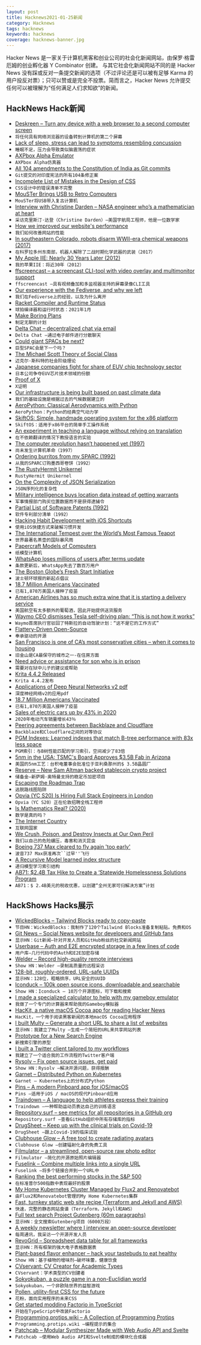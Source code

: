 ```yaml
---
layout: post
title: Hacknews2021-01-25新闻
category: Hacknews
tags: hacknews
keywords: hacknews
coverage: hacknews-banner.jpg
---
```


Hacker News 是一家关于计算机黑客和创业公司的社会化新闻网站，由保罗·格雷厄姆的创业孵化器 Y Combinator 创建。
与其它社会化新闻网站不同的是 Hacker News 没有踩或反对一条提交新闻的选项（不过评论还是可以被有足够 Karma 的用户投反对票）；只可以赞或是完全不投票。简而言之，Hacker News 允许提交任何可以被理解为“任何满足人们求知欲”的新闻。

## HackNews Hack新闻


- [Deskreen – Turn any device with a web browser to a second computer screen](https://github.com/pavlobu/deskreen)
- `将任何具有网络浏览器的设备转到计算机的第二个屏幕`
- [Lack of sleep, stress can lead to symptoms resembling concussion](https://news.osu.edu/lack-of-sleep-stress-can-lead-to-symptoms-resembling-concussion/)
- `睡眠不足，压力会导致类似脑震荡的症状`
- [AXPbox Alpha Emulator](https://github.com/lenticularis39/axpbox)
- `AXPbox Alpha仿真器`
- [All 104 amendments to the Constitution of India as Git commits](https://github.com/prince-mishra/the-constitution-of-india)
- `Git提交的对印度宪法的所有104条修正案`
- [Incomplete List of Mistakes in the Design of CSS](https://wiki.csswg.org/ideas/mistakes)
- `CSS设计中的错误清单不完整`
- [MouSTer Brings USB to Retro Computers](https://hackaday.com/2021/01/22/mouster-brings-usb-to-retro-computers/)
- `MouSTer将USB带入复古计算机`
- [Interview with Christine Darden – NASA engineer who’s a mathematician at heart](https://www.quantamagazine.org/the-nasa-engineer-whos-a-mathematician-at-heart-20210119/)
- `采访克里斯汀·达登（Christine Darden）–美国宇航局工程师，他是一位数学家`
- [How we improved our website's performance](https://www.smashingmagazine.com/2021/01/smashingmag-performance-case-study/)
- `我们如何改善网站的性能`
- [In southeastern Colorado, robots disarm WWII-era chemical weapons (2017)](https://arstechnica.com/science/2017/02/in-southwestern-colorado-robots-carefully-disarm-wwii-era-chemical-weapons/)
- `在科罗拉多州东南部，机器人解除了二战时期化学武器的武装（2017）`
- [My Apple IIE: Nearly 30 Years Later (2012)](http://www.leucht.com/blog/2012/10/my-apple-iie-nearly-30-years-later/)
- `我的苹果IIE：将近30年（2012）`
- [ffscreencast – a screencast CLI-tool with video overlay and multimonitor support](https://github.com/cytopia/ffscreencast)
- `ffscreencast –具有视频叠加和多监视器支持的屏幕录像CLI工具`
- [Our experience with the Fediverse, and why we left](https://infosec-handbook.eu/news/2020-12-05-leaving-the-fediverse/)
- `我们在Fediverse上的经验，以及为什么离开`
- [Racket Compiler and Runtime Status](https://blog.racket-lang.org/2021/01/racket-status.html)
- `球拍编译器和运行时状态：2021年1月`
- [Make Boring Plans](https://skamille.medium.com/make-boring-plans-9438ce5cb053)
- `制定无聊的计划`
- [Delta Chat – decentralized chat via email](https://delta.chat/en/)
- `Delta Chat –通过电子邮件进行分散聊天`
- [Could giant SPACs be next?](https://techcrunch.com/2021/01/22/is-anything-too-big-to-be-spacd/)
- `巨型SPAC会是下一个吗？`
- [The Michael Scott Theory of Social Class](https://danco.substack.com/p/the-michael-scott-theory-of-social)
- `迈克尔·斯科特的社会阶级理论`
- [Japanese companies fight for share of EUV chip technology sector](https://asia.nikkei.com/Business/Electronics/Japanese-companies-fight-for-share-of-EUV-chip-technology-sector)
- `日本公司争夺EUV芯片技术领域的份额`
- [Proof of X](https://julian.digital/2020/08/06/proof-of-x/)
- `X证明`
- [Our infrastructure is being built based on past climate data](https://www.vice.com/en/article/jgx8y8/our-infrastructure-is-being-built-for-a-climate-thats-already-gone)
- `我们的基础设施是根据过去的气候数据建立的`
- [AeroPython: Classical Aerodynamics with Python](https://github.com/barbagroup/AeroPython)
- `AeroPython：Python的经典空气动力学`
- [SkiftOS: Simple, handmade operating system for the x86 platform](https://github.com/skiftOS/skift#skiftos)
- `SkiftOS：适用于x86平台的简单手工操作系统`
- [An experiment in teaching a language without relying on translation](https://drdru.github.io/)
- `在不依赖翻译的情况下教授语言的实验`
- [The computer revolution hasn’t happened yet (1997)](https://catonmat.net/videos/the-computer-revolution-hasnt-happened-yet)
- `尚未发生计算机革命（1997）`
- [Ordering burritos from my SPARC (1992)](http://www.mit.edu/afs.new/sipb/user/marthag/postscript/burritos)
- `从我的SPARC订购墨西哥卷饼（1992）`
- [The RustyHermit Unikernel](https://rust-osdev.com/showcase/rusty-hermit/)
- `RustyHermit Unikernel`
- [On the Complexity of JSON Serialization](https://einarwh.wordpress.com/2020/05/08/on-the-complexity-of-json-serialization/)
- `JSON序列化的复杂性`
- [Military intelligence buys location data instead of getting warrants](https://arstechnica.com/tech-policy/2021/01/military-intelligence-buys-location-data-instead-of-getting-warrants-memo-shows/)
- `军事情报部门购买位置数据而不是获得逮捕令`
- [Partial List of Software Patents (1992)](http://www.textfiles.com/law/softpat.txt)
- `软件专利部分清单（1992）`
- [Hacking Habit Development with iOS Shortcuts](https://kylewill.blog/hacking-habit-development/)
- `使用iOS快捷方式来破解习惯开发`
- [The International Tempest over the World’s Most Famous Teapot](https://thewalrus.ca/the-international-tempest-over-the-worlds-most-famous-teapot/)
- `世界最著名茶壶的国际暴风雨`
- [Papercraft Models of Computers](http://rockybergen.com/papercraft)
- `纸模型计算机`
- [WhatsApp loses millions of users after terms update](https://www.theguardian.com/technology/2021/jan/24/whatsapp-loses-millions-of-users-after-terms-update)
- `条款更新后，WhatsApp失去了数百万用户`
- [The Boston Globe’s Fresh Start Initiative](https://www.bostonglobe.com/2021/01/22/metro/globes-fresh-start-initiative-frequently-asked-questions/?p1=Article_Inline_Text_Link)
- `波士顿环球报的新起点倡议`
- [18.7 Million Americans Vaccinated](http://covidvaxcount.live)
- `已有1,870万美国人接种了疫苗`
- [American Airlines has so much extra wine that it is starting a delivery service](https://www.cnn.com/2021/01/21/tech/american-airlines-wine-delivery/index.html)
- `美国航空有太多额外的葡萄酒，因此开始提供送货服务`
- [Waymo CEO dismisses Tesla self-driving plan: “This is not how it works”](https://arstechnica.com/cars/2021/01/waymo-ceo-tesla-is-not-a-competitor-at-all/)
- `Waymo首席执行官驳回了特斯拉的自动驾驶计划：“这不是它的工作方式”`
- [Flattery-Driven Open-Source](https://ppinera.es/2021/01/03/flattery-driven-open-source/)
- `奉承驱动的开源`
- [San Francisco is one of CA’s most conservative cities – when it comes to housing](https://www.sfchronicle.com/bayarea/heatherknight/article/San-Francisco-is-one-of-California-s-most-15891810.php)
- `旧金山是CA最保守的城市之一-在住房方面`
- [Need advice or assistance for son who is in prison](https://mathoverflow.net/questions/382003/need-advice-or-assistance-for-son-who-is-in-prison-his-interest-is-scattering-t)
- `需要对在狱中儿子的建议或帮助`
- [Krita 4.4.2 Released](https://krita.org/en/item/krita-4-4-2-released/)
- `Krita 4.4.2发布`
- [Applications of Deep Neural Networks v2 pdf](https://arxiv.org/abs/2009.05673)
- `深度神经网络v2的应用pdf`
- [18.7 Million Americans Vaccinated](https://covidvaxcount.live/)
- `已有1,870万美国人接种了疫苗`
- [Sales of electric cars up by 43% in 2020](https://www.theguardian.com/environment/2021/jan/19/global-sales-of-electric-cars-accelerate-fast-in-2020-despite-covid-pandemic)
- `2020年电动汽车销量增长43％`
- [Peering agreements between Backblaze and Cloudflare](https://www.reddit.com/r/backblaze/comments/l2lq42/how_long_will_cloudflare_peering_stay_for/gk6qie0/)
- `Backblaze和Cloudflare之间的对等协议`
- [PGM Indexes: Learned indexes that match B-tree performance with 83x less space](https://pgm.di.unipi.it/)
- `PGM索引：与B树性能匹配的学习索引，空间减少了83倍`
- [5nm in the USA: TSMC's Board Approves $3.5B Fab in Arizona](https://www.tomshardware.com/news/tsmc-arizona-fab-investment)
- `美国的5nm工艺：台积电董事会批准位于亚利桑那州的$ 3.5B晶圆厂`
- [Reserve – New Sam Altman backed stablecoin crypto project](https://reserve.org)
- `储备金–新萨姆·奥特曼支持的稳定币加密项目`
- [Escaping the Roadmap Trap](https://productcrunch.substack.com/p/escaping-the-roadmap-trap)
- `逃脱路线图陷阱`
- [Opvia (YC S20) Is Hiring Full Stack Engineers in London](https://bookface.ycombinator.com/company/21909/jobs/32455)
- `Opvia（YC S20）正在伦敦招聘全栈工程师`
- [Is Mathematics Real? (2020)](https://theconversation.com/is-mathematics-real-a-viral-tiktok-video-raises-a-legitimate-question-with-exciting-answers-145244)
- `数学是真的吗？ `
- [The Internet Country](https://tigerfeathers.substack.com/p/the-internet-country)
- `互联网国家`
- [We Crush, Poison, and Destroy Insects at Our Own Peril](http://m.nautil.us/issue/95/escape/we-crush-poison-and-destroy-insects-at-our-own-peril)
- `我们以自己的危险碾压，毒害和消灭昆虫`
- [Boeing 737 Max cleared to fly again 'too early'](https://www.bbc.co.uk/news/business-55751150)
- `波音737 Max获准再次``过早''飞行`
- [A Recursive Model learned index structure](https://github.com/BenJoyenConseil/rmi)
- `递归模型学习索引结构`
- [AB71: $2.4B Tax Hike to Create a ‘Statewide Homelessness Solutions Program](https://californiaglobe.com/section-2/ab-71-2-4-billion-tax-hike-to-create-a-statewide-homelessness-solutions-program/)
- `AB71：$ 2.4B美元的税收优惠，以创建“全州无家可归解决方案”计划`


## HackShows Hacks展示

- [ WickedBlocks – Tailwind Blocks ready to copy-paste](https://blocks.wickedtemplates.com/)
- `节目HN：WickedBlocks：我制作了120个Tailwind Blocks准备复制粘贴。免费和OS`
- [ Git News – Social News website for developers and GitHub fans](https://gitnews.tech)
- `显示HN：Git新闻–针对开发人员和GitHub粉丝的社交新闻网站`
- [ Userbase – Auth and E2E encrypted storage in a few lines of code](https://userbase.com/?home)
- `用户库–几行代码中的Auth和E2E加密存储`
- [ Welder – Record high-quality remote interviews](https://www.getwelder.com/)
- `Show HN：Welder –录制高质量的远程采访`
- [ 128-bit, roughly-ordered, URL-safe UUIDs](https://github.com/anthonynsimon/timeflake)
- `显示HN：128位，粗略排序，URL安全的UUID`
- [ Iconduck – 100k open source icons, downloadable and searchable](https://iconduck.com/)
- `Show HN：Iconduck – 10万个开源图标，可下载和搜索`
- [ I made a specialized calculator to help with my gameboy emulator](https://github.com/alt-romes/programmer-calculator)
- `我做了一个专门的计算器来帮助我的Gameboy模拟器`
- [ HacKit, a native macOS Cocoa app for reading Hacker News](https://apps.apple.com/gb/app/hackit/id1549557075?mt=12)
- `HacKit，一个用于阅读黑客新闻的本地macOS Cocoa应用程序`
- [ I built Multy – Generate a short URL to share a list of websites](https://www.multy.me/)
- `显示HN：我建立了Multy –生成一个简短的URL来共享网站列表`
- [ Prototype for a New Search Engine](item?id=25874608)
- `新搜索引擎的原型`
- [ I built a Twitter client tailored to my workflows](https://github.com/thesephist/lucerne)
- `我建立了一个适合我的工作流程的Twitter客户端`
- [ Rysolv – Fix open source issues, get paid](https://rysolv.com/issues)
- `Show HN：Rysolv –解决开源问题，获得报酬`
- [ Garnet – Distributed Python on Kubernetes](item?id=25878359)
- `Garnet – Kubernetes上的分布式Python`
- [ Pins – A modern Pinboard app for iOS/macOS](https://apps.apple.com/us/app/pins-for-pinboard/id1547106997)
- `Pins –适用于iOS / macOS的现代Pinboard应用`
- [ Traindown – A language to help athletes express their training](https://traindown.com)
- `Traindown –一种帮助运动员表达自己的训练语言`
- [ Repository.surf – see metrics for all repositories in a GitHub org](https://repository.surf)
- `Repository.surf –查看GitHub组织中所有存储库的指标`
- [ DrugSheet – Keep up with the clinical trials on Covid-19](https://drugsheet.com/?condition=COVID-19)
- `DrugSheet –跟上Covid-19的临床试验`
- [ Clubhouse Glow – A free tool to create radiating avatars](https://www.clubhouseglow.com)
- `Clubhouse Glow –创建辐射化身的免费工具`
- [ Filmulator – a streamlined, open-source raw photo editor](https://filmulator.org/v0-11-0/)
- `Filmulator –简化的开源原始照片编辑器`
- [ Fuselink – Combine multiple links into a single URL](https://www.fuselink.co/)
- `Fuselink –将多个链接合并到一个URL中`
- [ Ranking the best performing stocks in the S&P 500](http://deep-value.net/)
- `在标准普尔500指数中表现最好的股票`
- [ My Home Kubernetes Cluster Managed by Flux2 and Renovatebot](https://github.com/onedr0p/home-cluster)
- `由Flux2和Renovatebot管理的My Home Kubernetes集群`
- [ Fast, turnkey static web site recipe (Terraform and Jekyll and AWS)](https://peterkong.com/2020/12/16/the-new-static-web-stack-made-easy-terraform.html)
- `快速，完整的静态网站食谱（Terraform，Jekyll和AWS）`
- [ Full text search Project Gutenberg (60m paragraphs)](https://gutensearch.com/)
- `显示HN：全文搜索Gutenberg项目（6000万段）`
- [ A weekly newsletter where I interview an open-source developer](https://console.substack.com/p/console-37)
- `每周通讯，我采访一个开源开发人员`
- [ RevoGrid – Spreadsheet data table for all frameworks](https://github.com/revolist/revogrid)
- `显示HN：所有框架的强大电子表格数据表`
- [ Plant-based flavor enhancer – hack your tastebuds to eat healthy](https://mywozi.com/)
- `Show HN：基于植物的增味剂–破坏味蕾，健康饮食`
- [ CVservant: CV Creator for Academic Types](https://CVservant.com/)
- `CVservant：学术类型的CV创建者`
- [ Sokyokuban, a puzzle game in a non-Euclidian world](https://sokyokuban.com/)
- `Sokyokuban，一个非欧陆世界的益智游戏`
- [ Pollen, utility-first CSS for the future](https://www.pollen.style)
- `花粉，面向实用程序的未来CSS`
- [ Get started modding Factorio in TypeScript](https://cdaringe.github.io/factorio-type-kit/posts/get-started)
- `开始在TypeScript中改装Factorio`
- [ Programming.protips.wiki – A Collection of Programming Protips](https://programming.protips.wiki/)
- `Programming.protips.wiki –编程提示的集合`
- [ Patchcab – Modular Synthesizer Made with Web Audio API and Svelte](https://github.com/spectrome/patchcab)
- `Patchcab –使用Web Audio API和Svelte制成的模块化合成器`

